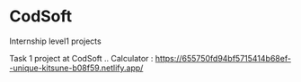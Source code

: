 # CodSoft
Internship level1 projects

Task 1 project at CodSoft ..
Calculator : https://655750fd94bf5715414b68ef--unique-kitsune-b08f59.netlify.app/

